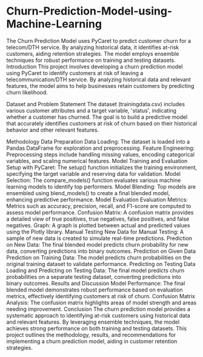 # Churn-Prediction-Model-using-Machine-Learning
The Churn Prediction Model uses PyCaret to predict customer churn for a telecom/DTH service. By analyzing historical data, it identifies at-risk customers, aiding retention strategies. The model employs ensemble techniques for robust performance on training and testing datasets.
Introduction
This project involves developing a churn prediction model using PyCaret to identify customers at risk of leaving a telecommunication/DTH service. By analyzing historical data and relevant features, the model aims to help businesses retain customers by predicting churn likelihood.

Dataset and Problem Statement
The dataset (trainingdata.csv) includes various customer attributes and a target variable, 'status', indicating whether a customer has churned. The goal is to build a predictive model that accurately identifies customers at risk of churn based on their historical behavior and other relevant features.

Methodology
Data Preparation
Data Loading: The dataset is loaded into a Pandas DataFrame for exploration and preprocessing.
Feature Engineering: Preprocessing steps include handling missing values, encoding categorical variables, and scaling numerical features.
Model Training and Evaluation
Setup with PyCaret: The setup() function initializes the training environment, specifying the target variable and reserving data for validation.
Model Selection: The compare_models() function evaluates various machine learning models to identify top performers.
Model Blending: Top models are ensembled using blend_models() to create a final blended model, enhancing predictive performance.
Model Evaluation
Evaluation Metrics: Metrics such as accuracy, precision, recall, and F1-score are computed to assess model performance.
Confusion Matrix: A confusion matrix provides a detailed view of true positives, true negatives, false positives, and false negatives.
Graph: A graph is plotted between actual and predicted values using the Plotly library.
Manual Testing
New Data for Manual Testing: A sample of new data is created to simulate real-time predictions.
Prediction on New Data: The final blended model predicts churn probability for new data, converting predictions into binary outcomes.
Prediction on Given Data
Prediction on Training Data: The model predicts churn probabilities on the original training dataset to validate performance.
Predicting on Testing Data
Loading and Predicting on Testing Data: The final model predicts churn probabilities on a separate testing dataset, converting predictions into binary outcomes.
Results and Discussion
Model Performance: The final blended model demonstrates robust performance based on evaluation metrics, effectively identifying customers at risk of churn.
Confusion Matrix Analysis: The confusion matrix highlights areas of model strength and areas needing improvement.
Conclusion
The churn prediction model provides a systematic approach to identifying at-risk customers using historical data and relevant features. By leveraging ensemble techniques, the model achieves strong performance on both training and testing datasets. This project outlines the methodology, results, and recommendations for implementing a churn prediction model, aiding in customer retention strategies.
